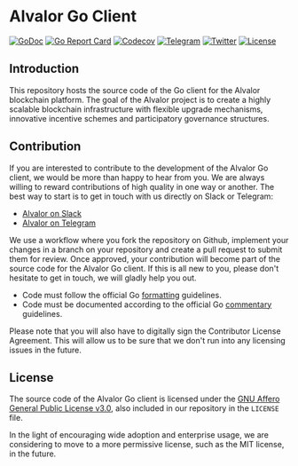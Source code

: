 # Alvalor Go Client

[![GoDoc](http://img.shields.io/badge/go-documentation-blue.svg)](http://godoc.org/github.com/alvalor/alvalor-go)
[![Go Report Card](https://goreportcard.com/badge/github.com/alvalor/alvalor-go)](https://goreportcard.com/report/github.com/alvalor/alvalor-go)
[![Codecov](https://img.shields.io/codecov/c/github/alvalor/alvalor-go.svg)](https://codecov.io/gh/alvalor/alvalor-go) [![Telegram](https://img.shields.io/badge/telegram-alvalor-0088cc.svg)](https://t.me/alvalor)
[![Twitter](https://img.shields.io/badge/twitter-@alvalorproject-1da1f2.svg)](https://twitter.com/alvalorproject)
[![License](https://img.shields.io/badge/License-AGPL%20v3-blue.svg)](https://raw.githubusercontent.com/alvalor/alvalor-go/master/LICENSE)

## Introduction

This repository hosts the source code of the Go client for the Alvalor
blockchain platform. The goal of the Alvalor project is to create a highly
scalable blockchain infrastructure with flexible upgrade mechanisms, innovative
incentive schemes and participatory governance structures.

## Contribution

If you are interested to contribute to the development of the Alvalor Go client,
we would be more than happy to hear from you. We are always willing to reward
contributions of high quality in one way or another. The best way to start is to
get in touch with us directly on Slack or Telegram:

* [Alvalor on Slack](https://slackpass.io/alvalor)
* [Alvalor on Telegram](https://t.me/alvalor)

We use a workflow  where you fork the repository on Github, implement your
changes in a branch on your repository and create a pull request to submit them
for review. Once approved, your contribution will become part of the source code
for the Alvalor Go client. If this is all new to you, please don't hesitate to
get in touch, we will gladly help you out.

* Code must follow the official Go
[formatting](https://golang.org/doc/effective_go.html#formatting) guidelines.
* Code must be documented according to the official Go
[commentary](https://golang.org/doc/effective_go.html#commentary) guidelines.

Please note that you will also have to digitally sign the Contributor License
Agreement. This will allow us to be sure that we don't run into any licensing
issues in the future.

## License

The source code of the Alvalor Go client is licensed under the
[GNU Affero General Public License v3.0](https://www.gnu.org/licenses/gpl-3.0.en.html),
also included in our repository in the `LICENSE` file.

In the light of encouraging wide adoption and enterprise usage, we are
considering to move to a more permissive license, such as the MIT license, in
the future.
